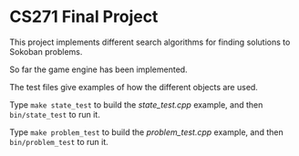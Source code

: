 CS271 Final Project
===================

This project implements different search algorithms for finding solutions to
Sokoban problems.

So far the game engine has been implemented.

The test files give examples of how the different objects are used.

Type `make state_test` to build the *state_test.cpp* example, and then
`bin/state_test` to run it.

Type `make problem_test` to build the *problem_test.cpp* example, and then
`bin/problem_test` to run it.

